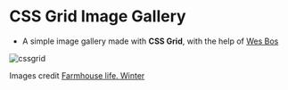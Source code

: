 # CSS Grid Image Gallery

* A simple image gallery made with **CSS Grid**, with the help of [Wes Bos](https://cssgrid.io/)


![cssgrid](https://user-images.githubusercontent.com/18640359/44026609-433d7a34-9efc-11e8-95ee-db57e4d9fa8e.png)


Images credit [Farmhouse life. Winter](https://creativemarket.com/OntheMoon/2113644-FARMHOUSE-LIFE.-WINTER)